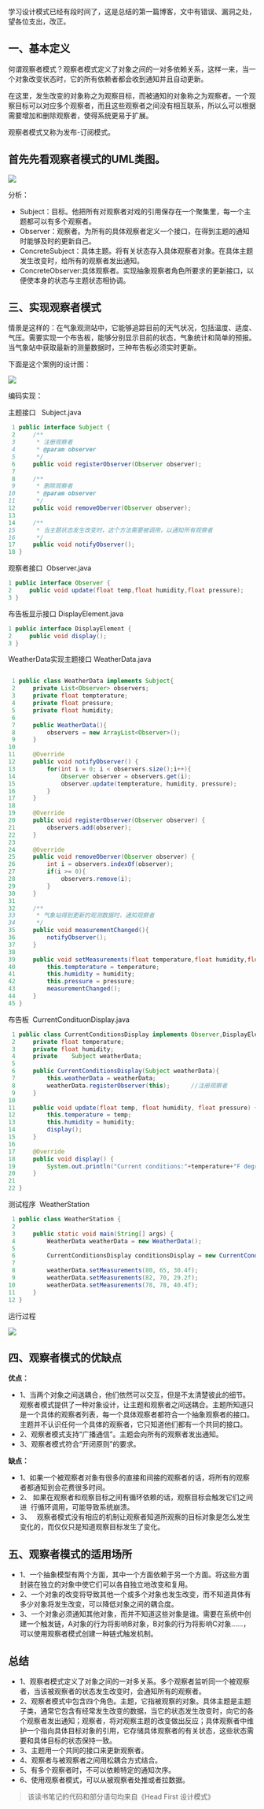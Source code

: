 学习设计模式已经有段时间了，这是总结的第一篇博客，文中有错误、漏洞之处，望各位支出，改正。


## 一、基本定义

何谓观察者模式？观察者模式定义了对象之间的一对多依赖关系，这样一来，当一个对象改变状态时，它的所有依赖者都会收到通知并且自动更新。

在这里，发生改变的对象称之为观察目标，而被通知的对象称之为观察者。一个观察目标可以对应多个观察者，而且这些观察者之间没有相互联系，所以么可以根据需要增加和删除观察者，使得系统更易于扩展。

观察者模式又称为发布-订阅模式。

## 首先先看观察者模式的UML类图。

![](https://gitee.com/chenssy/blog-home/raw/master/image/sjms/20130521154413273.png)

分析：

- Subject：目标。他把所有对观察者对戏的引用保存在一个聚集里，每一个主题都可以有多个观察者。
- Observer：观察者。为所有的具体观察者定义一个接口，在得到主题的通知时能够及时的更新自己。
- ConcreteSubject：具体主题。将有关状态存入具体观察者对象。在具体主题发生改变时，给所有的观察者发出通知。
- ConcreteObserver:具体观察者。实现抽象观察者角色所要求的更新接口，以便使本身的状态与主题状态相协调。

## 三、实现观察者模式

情景是这样的：在气象观测站中，它能够追踪目前的天气状况，包括温度、适度、气压。需要实现一个布告板，能够分别显示目前的状态，气象统计和简单的预报。当气象站中获取最新的测量数据时，三种布告板必须实时更新。

下面是这个案例的设计图：

![](https://gitee.com/chenssy/blog-home/raw/master/image/sjms/20130521154426757.png)

编码实现：

主题接口   Subject.java

```java
 1 public interface Subject {
 2     /**
 3      * 注册观察者
 4      * @param observer
 5      */
 6     public void registerObserver(Observer observer);
 7     
 8     /**
 9      * 删除观察者
10      * @param observer
11      */
12     public void removeOberver(Observer observer);
13     
14     /**
15      * 当主题状态发生改变时，这个方法需要被调用，以通知所有观察者
16      */
17     public void notifyObserver();
18 }
```

观察者接口  Observer.java

```java
1 public interface Observer {
2     public void update(float temp,float humidity,float pressure);
3 }
```

布告板显示接口 DisplayElement.java

```java
1 public interface DisplayElement {
2     public void display();
3 }
```
WeatherData实现主题接口 WeatherData.java

```java

 1 public class WeatherData implements Subject{
 2     private List<Observer> observers;
 3     private float tempterature;
 4     private float pressure;
 5     private float humidity;
 6     
 7     public WeatherData(){
 8         observers = new ArrayList<Observer>();
 9     }
10     
11     @Override
12     public void notifyObserver() {
13         for(int i = 0; i < observers.size();i++){
14             Observer observer = observers.get(i);
15             observer.update(tempterature, humidity, pressure);
16         }
17     }
18
19     @Override
20     public void registerObserver(Observer observer) {
21         observers.add(observer);
22     }
23
24     @Override
25     public void removeOberver(Observer observer) {
26         int i = observers.indexOf(observer);
27         if(i >= 0){
28             observers.remove(i);
29         }
30     }
31
32     /**
33      * 气象站得到更新的观测数据时，通知观察者
34      */
35     public void measurementChanged(){
36         notifyObserver();
37     }
38     
39     public void setMeasurements(float temperature,float humidity,float pressure){
40         this.tempterature = temperature;
41         this.humidity = humidity;
42         this.pressure = pressure;
43         measurementChanged();
44     }
45 }
```

布告板  CurrentCondituonDisplay.java

```java
 1 public class CurrentConditionsDisplay implements Observer,DisplayElement{
 2     private float temperature;
 3     private float humidity;
 4     private    Subject weatherData;
 5     
 6     public CurrentConditionsDisplay(Subject weatherData){
 7         this.weatherData = weatherData;
 8         weatherData.registerObserver(this);      //注册观察者
 9     }
10     
11     public void update(float temp, float humidity, float pressure) {
12         this.temperature = temp;
13         this.humidity = humidity;
14         display();
15     }
16
17     @Override
18     public void display() {
19         System.out.println("Current conditions:"+temperature+"F degrees and "+humidity+"% humidity");
20     }
21
22 }
```

测试程序  WeatherStation

```java
 1 public class WeatherStation {
 2
 3     public static void main(String[] args) {
 4         WeatherData weatherData = new WeatherData();
 5         
 6         CurrentConditionsDisplay conditionsDisplay = new CurrentConditionsDisplay(weatherData);
 7     
 8         weatherData.setMeasurements(80, 65, 30.4f);
 9         weatherData.setMeasurements(82, 70, 29.2f);
10         weatherData.setMeasurements(78, 78, 40.4f);
11     }
12 }
```

运行过程

![](https://gitee.com/chenssy/blog-home/raw/master/image/sjms/20130521154221057.png)

## 四、观察者模式的优缺点

**优点：**
- 1、当两个对象之间送耦合，他们依然可以交互，但是不太清楚彼此的细节。观察者模式提供了一种对象设计，让主题和观察者之间送耦合。主题所知道只是一个具体的观察者列表，每一个具体观察者都符合一个抽象观察者的接口。主题并不认识任何一个具体的观察者，它只知道他们都有一个共同的接口。
- 2、观察者模式支持“广播通信”。主题会向所有的观察者发出通知。
- 3、观察者模式符合“开闭原则”的要求。

**缺点：**

- 1、如果一个被观察者对象有很多的直接和间接的观察者的话，将所有的观察者都通知到会花费很多时间。
- 2、 如果在观察者和观察目标之间有循环依赖的话，观察目标会触发它们之间进  行循环调用，可能导致系统崩溃。
- 3、   观察者模式没有相应的机制让观察者知道所观察的目标对象是怎么发生变化的，而仅仅只是知道观察目标发生了变化。

## 五、观察者模式的适用场所

- 1、一个抽象模型有两个方面，其中一个方面依赖于另一个方面。将这些方面封装在独立的对象中使它们可以各自独立地改变和复用。
- 2、一个对象的改变将导致其他一个或多个对象也发生改变，而不知道具体有多少对象将发生改变，可以降低对象之间的耦合度。
- 3、一个对象必须通知其他对象，而并不知道这些对象是谁。需要在系统中创建一个触发链，A对象的行为将影响B对象，B对象的行为将影响C对象……，可以使用观察者模式创建一种链式触发机制。

## 总结

- 1、观察者模式定义了对象之间的一对多关系。多个观察者监听同一个被观察者，当该被观察者的状态发生改变时，会通知所有的观察者。
- 2、观察者模式中包含四个角色。主题，它指被观察的对象。具体主题是主题子类，通常它包含有经常发生改变的数据，当它的状态发生改变时，向它的各个观察者发出通知；观察者，将对观察主题的改变做出反应；具体观察者中维护一个指向具体目标对象的引用，它存储具体观察者的有关状态，这些状态需要和具体目标的状态保持一致。
- 3、主题用一个共同的接口来更新观察者。
- 4、观察者与被观察者之间用松耦合方式结合。
- 5、有多个观察者时，不可以依赖特定的通知次序。
- 6、使用观察者模式，可以从被观察者处推或者拉数据。

> 该读书笔记的代码和部分语句均来自《Head First 设计模式》

